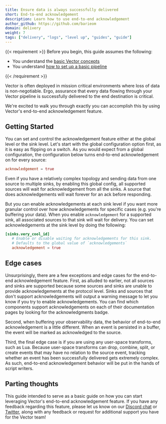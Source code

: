 ```yaml
---
title: Ensure data is always successfully delivered
short: End-to-end acknowledgement
description: Learn how to use end-to-end acknowledgement
author_github: https://github.com/barieom
domain: delivery
weight: 7
tags: ["delivery", "logs", "level up", "guides", "guide"]
---
```


{{< requirement >}}
Before you begin, this guide assumes the following:

* You understand the [basic Vector concepts][concepts]
* You understand [how to set up a basic pipeline][pipeline]

[concepts]: /docs/about/concepts
[pipeline]: /docs/setup/quickstart
{{< /requirement >}}


Vector is often deployed in mission critical environments where loss of data is
non-negotiable. Ergo, assurance that every data flowing through your Vector
pipeline is successfully delivered to the end destination is critical.

We're excited to walk you through exactly you can accomplish this by using
Vector's end-to-end acknowledgement feature.

## Getting Started

You can set and control the acknowledgement feature either at the global level or
the sink level. Let's start with the global configuration option first, as it is
easy as flipping on a switch. As you would expect from a global configuration, the
configuration below turns end-to-end acknowledgement on for every source:

```toml
acknowledgement = true
```

Even if you have a relatively complex topology and sending data from one source to
multiple sinks, by enabling this global config, all supported sources will wait for
acknowledgement from all the sinks. A source that does acknowledgements will wait
forever for an ack before responding.

But you can enable acknowledgements at each sink level if you want more granular
control over how acknowledgements for specific cases (e.g. you're buffering your
data). When you enable `acknowledgement` for a supported sink, all associated sources
to that sink will wait for delivery. You can set acknowledgements at the sink level by
doing the following:

```toml
[sinks.very_cool_id]
   # Enable or disable waiting for acknowledgements for this sink.
   # Defaults to the global value of `acknowledgements`
   acknowledgement = true
```

## Edge cases

Unsurprisingly, there are a few exceptions and edge cases for the end-to-end
acknowledgement feature. First, as alluded to earlier, not all sources and sinks
are supported because some sources and sinks are unable to provide acknowledgements
at the protocol level. Sinks and sources that don't support acknowledgements will
output a warning message to let you know if you try to enable acknowledgements. You
can find which components support acknowledgements on each of their documentation
pages by looking for the acknowledgments badge.

Second, when buffering your observability data, the behavior of end-to-end
acknowledgement is a little different. When an event is persisted in a buffer, the
event will be marked as acknowledged to the source.

Third, the final edge case is if you are using any user-space transforms, such
as Lua. Because user-space transforms can drop, combine, split, or create events
that may have no relation to the source event, tracking whether an event has been
successfully delivered gets extremely complex. As such, end-to-end acknowledgement
behavior will be put in the hands of script writers.

## Parting thoughts

This guide intended to serve as a basic guide on how you can start
leveraging Vector's end-to-end acknowledgement feature. If you have any feedback regarding this feature,
please let us know on our [Discord chat] or [Twitter], along with
any feedback or request for additional support you have for the Vector team!

[Discord chat]: https://discord.com/invite/dX3bdkF
[Twitter]: https://twitter.com/vectordotdev
